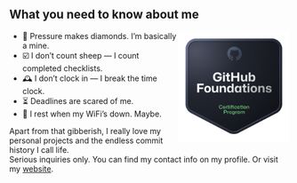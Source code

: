 ## What you need to know about me

<img src="github-foundations.png" align="right" height="200px" />

- 💎 Pressure makes diamonds. I’m basically a mine.
- ☑️ I don’t count sheep — I count completed checklists.
- 🕰️ I don’t clock in — I break the time clock.
- ⏳ Deadlines are scared of me.
- 🛜 I rest when my WiFi’s down. Maybe.

Apart from that gibberish, I really love my personal projects and the endless commit history I call life.<br>
Serious inquiries only. You can find my contact info on my profile. Or visit my [website](https://philipsi.de).
